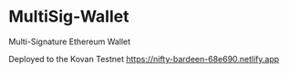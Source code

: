 # MultiSig-Wallet
Multi-Signature Ethereum Wallet

Deployed to the Kovan Testnet
https://nifty-bardeen-68e690.netlify.app
